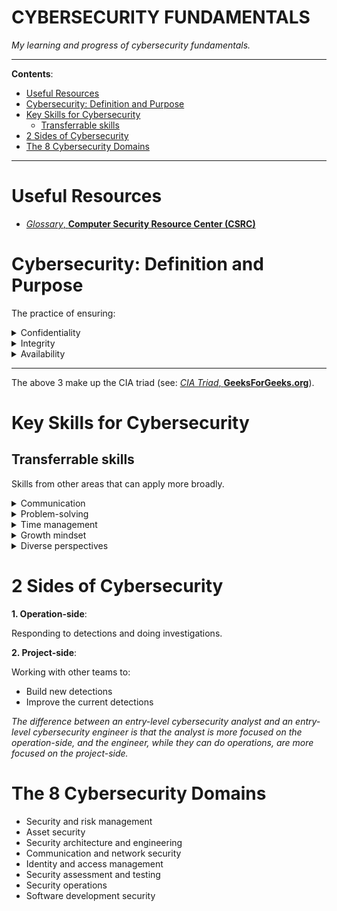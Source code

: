 <h1>CYBERSECURITY FUNDAMENTALS</h1>

_My learning and progress of cybersecurity fundamentals._

---

**Contents**:

- [Useful Resources](#useful-resources)
- [Cybersecurity: Definition and Purpose](#cybersecurity-definition-and-purpose)
- [Key Skills for Cybersecurity](#key-skills-for-cybersecurity)
  - [Transferrable skills](#transferrable-skills)
- [2 Sides of Cybersecurity](#2-sides-of-cybersecurity)
- [The 8 Cybersecurity Domains](#the-8-cybersecurity-domains)

---

# Useful Resources
- [_Glossary_, **Computer Security Resource Center (CSRC)**](https://csrc.nist.gov/glossary)

# Cybersecurity: Definition and Purpose
The practice of ensuring:

<details>
<summary>Confidentiality</summary>
<p>
Of identity, data and information about operations and assets.
</p>
</details>

<details>
<summary>Integrity</summary>
<p>
Of data and assets. This involves:
<ul>
    <li>Protecting assets from damage</li>
    <li>Protecting data from unwanted/unauthorised* changes</li>
</ul>
*<i>May be intentional or accidental.</i>
<br><br>
<a href="https://www.geeksforgeeks.org/information-security-integrity/"><i>Information Security | Integrity</i><b>GeeksForGeeks.org</b></a>
</p>
</details>

<details>
<summary>Availability</summary>
<p>
Of networks, data and assets. This means:
<ul>
    <li>Facilitating access where appropriate/authorised</li>
    <li>Protection against access-prevention methods*</li>
</ul>
*<i>Such as DDOS attacks, ransomware, etc.</i>
</p>
</details>

---

The above 3 make up the CIA triad (see: [_CIA Triad_, **GeeksForGeeks.org**](https://www.geeksforgeeks.org/the-cia-triad-in-cryptography/)).

# Key Skills for Cybersecurity
## Transferrable skills
Skills from other areas that can apply more broadly.

<details>
<summary>Communication</summary>
<p>
Security requires proper usage and diverse competencies. Hence: 
<ul>
    <li>Communicate and collaborate with others<br><i>Security frameworks + operations have multiple moving parts</i></li>
    <li>Understanding others' questions or concerns<br><i>Especially for stakeholders, users and key decision makers</i></li>
    <li>Communicating information clearly to individuals<br><i>With technical and non-technical knowledge</i></li>
</ul>
</p>
</details>

<details>
<summary>Problem-solving</summary>
<p>
It is key to proactively identify and solve problems. Hence:
<ul>
    <li>Recognise attack patterns</li>
    <li>Determine efficient risk-minimising solutions</li>
    <li>Try creative/unprecedented approaches</li>
    <li>Grasp trade-offs in various potential solutions</li>
</ul>
</p>
</details>

<details>
<summary>Time management</summary>
<p>
Sense of urgency and effective task-prioritisation is key.
<ul>
    <li>Threats can escalate quickly</li>
    <li>Security requirements are time-sensitive</li>
</ul>
<i>Risks, threats and damage do not wait for you to catch up!</i>
</p>
</details>

<details>
<summary>Growth mindset</summary>
<p>
Technologies, techniques and use-cases evolve; so must you.
</p>
</details>

<details>
<summary>Diverse perspectives</summary>
<p>
Focus cannot grasp everything at once; utilise other perspectives!
</p>
</details>

# 2 Sides of Cybersecurity
**1. Operation-side**:

Responding to detections and doing investigations.

**2. Project-side**:

Working with other teams to:

- Build new detections
- Improve the current detections

_The difference between an entry-level cybersecurity analyst and an entry-level cybersecurity engineer is that the analyst is more focused on the operation-side, and the engineer, while they can do operations, are more focused on the project-side._

# The 8 Cybersecurity Domains
- Security and risk management
- Asset security
- Security architecture and engineering
- Communication and network security
- Identity and access management
- Security assessment and testing
- Security operations
- Software development security